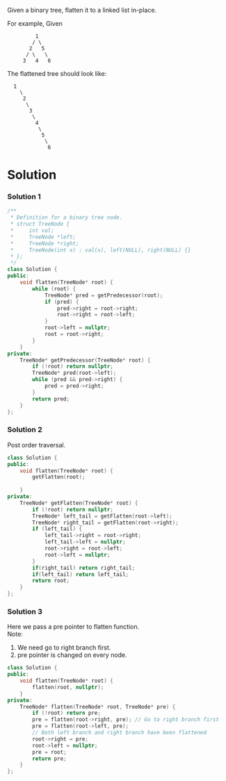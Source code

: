 Given a binary tree, flatten it to a linked list in-place.

For example,
Given

```
         1
        / \
       2   5
      / \   \
     3   4   6
```


The flattened tree should look like:

```
  1
    \
     2
      \
       3
        \
         4
          \
           5
            \
             6
```

# Solution

### Solution 1
```cpp
/**
 * Definition for a binary tree node.
 * struct TreeNode {
 *     int val;
 *     TreeNode *left;
 *     TreeNode *right;
 *     TreeNode(int x) : val(x), left(NULL), right(NULL) {}
 * };
 */
class Solution {
public:
    void flatten(TreeNode* root) {
        while (root) {
            TreeNode* pred = getPredecessor(root);
            if (pred) {
                pred->right = root->right;
                root->right = root->left;
            }
            root->left = nullptr;
            root = root->right;
        }
    }
private:
    TreeNode* getPredecessor(TreeNode* root) {
        if (!root) return nullptr;
        TreeNode* pred(root->left);
        while (pred && pred->right) {
            pred = pred->right;
        }
        return pred;
    }
};
```

### Solution 2

Post order traversal.

```cpp
class Solution {
public:
    void flatten(TreeNode* root) {
        getFlatten(root);
        
    }
private:
    TreeNode* getFlatten(TreeNode* root) {
        if (!root) return nullptr;
        TreeNode* left_tail = getFlatten(root->left);
        TreeNode* right_tail = getFlatten(root->right);
        if (left_tail) {
            left_tail->right = root->right;
            left_tail->left = nullptr;
            root->right = root->left;
            root->left = nullptr;
        }
        if(right_tail) return right_tail;
        if(left_tail) return left_tail;
        return root;
    }
};
```

### Solution 3

Here we pass a pre pointer  to flatten function.   
Note:  
1. We need go to right branch first.  
2. pre pointer is changed on every node.  

```cpp
class Solution {
public:
    void flatten(TreeNode* root) {
        flatten(root, nullptr);
    }
private:
    TreeNode* flatten(TreeNode* root, TreeNode* pre) {
        if (!root) return pre;
        pre = flatten(root->right, pre); // Go to right branch first
        pre = flatten(root->left, pre);
        // Both left branch and right branch have been flattened
        root->right = pre;
        root->left = nullptr;
        pre = root;
        return pre;    
    }
};
```
